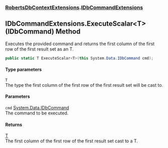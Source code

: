 ### [RobertsDbContextExtensions](RobertsDbContextExtensions 'RobertsDbContextExtensions').[IDbCommandExtensions](IDbCommandExtensions 'RobertsDbContextExtensions.IDbCommandExtensions')
## IDbCommandExtensions.ExecuteScalar&lt;T&gt;(IDbCommand) Method
Executes the provided command and returns the first column
of the first row of the first result set as an T.
```csharp
public static T ExecuteScalar<T>(this System.Data.IDbCommand cmd);
```
#### Type parameters
<a name='RobertsDbContextExtensions_IDbCommandExtensions_ExecuteScalar_T_(System_Data_IDbCommand)_T'></a>
`T`  
The type the first column of the first row of the first result set will be cast to.
  
#### Parameters
<a name='RobertsDbContextExtensions_IDbCommandExtensions_ExecuteScalar_T_(System_Data_IDbCommand)_cmd'></a>
`cmd` [System.Data.IDbCommand](https://docs.microsoft.com/en-us/dotnet/api/System.Data.IDbCommand 'System.Data.IDbCommand')  
The command to be executed.
  
#### Returns
[T](IDbCommandExtensions_ExecuteScalar_T_(IDbCommand)#RobertsDbContextExtensions_IDbCommandExtensions_ExecuteScalar_T_(System_Data_IDbCommand)_T 'RobertsDbContextExtensions.IDbCommandExtensions.ExecuteScalar&lt;T&gt;(System.Data.IDbCommand).T')  
The first column
            of the first row of the first result set cast to a T.
